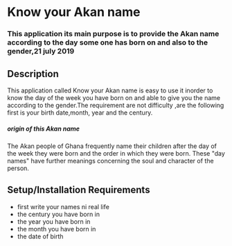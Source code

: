 # Know your Akan name
### This application its main purpose is to provide the Akan name according to the day some one has born on and also to the gender,21 july 2019

## Description
This  application called Know your Akan name is easy to use it inorder to know the day of the week you have born on and able to give you the name according to the gender.The requirement are not difficulty ,are the following first is your birth date,month, year and the century.

##### origin of this Akan name 
The Akan people of Ghana frequently name their children after the day of the week they were born and the order in which they were born. These "day names" have further meanings concerning the soul and character of the person. 
## Setup/Installation Requirements
* first write your names ni real life
* the century you have born in
* the year you have born in
* the month you have born in
* the date of birth

